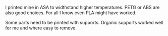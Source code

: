 I printed mine in ASA to widthstand higher temperatures.
PETG or ABS are also good choices.
For all I know even PLA might have worked.

Some parts need to be printed with supports. Organic supports worked well for me
and where easy to remove.

